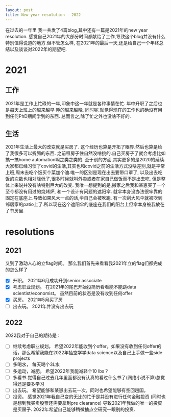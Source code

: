 ```yaml
---
layout: post
title: New year resolution - 2022
---
```

在过去的一年里 我一共发了4篇blog,其中还有一篇是2021年的new year resolution. 感觉自己2021年的大部分时间都献给了工作,导致这个blog并没有什么特别值得说道的地方.但不管怎么样, 在2021年的最后一天,还是给自己一个年终总结以及谈谈对2022年的期望吧.

# 2021
## 工作
2021年是工作上忙碌的一年,印象中这一年就是各种事情在忙. 年中升职了之后也是每天上班上的越来越早 睡的越来越晚. 同时呢 就觉得现在的工作也的确没有用到任何PhD期间学到的东西. 总而言之,除了忙之外也没啥不好的.

## 生活
2021年生活上最大的改变就是买房了. 这个经历也算是开拓了眼界.然后也算是给了我很多可以折腾的东西. 之前租房子住自然没啥挑的.自己买房子了就会考虑比如搞一搞home automation啊之类之类的. 至于别的方面,其实更多的是2020的延续.大家都已经习惯了covid的生活,其实也和covid之前的生活方式没啥差别,就是平常上班,周末去吃个饭买个菜加个油.唯一的区别是现在出去要带口罩了, 以及出去吃饭的次数也相对降低了,很多时候就叫外卖或者在家自己做饭而不是出去吃. 但是整体上来说并没有啥特别巨大的改变. 我唯一想提到的是,搬家之后我和某崽买了一个至今都没有用过的烧烤炉, 和一个设计有问题的遮阳伞. 就伞本身没办法很牢靠的固定在底座上.导致如果风大一点的话,伞自己会被吹跑. 有一次刮大风伞就被吹到邻居家的patio上了.所以现在这个遮阳伞的底座在我们的阳台上但伞本身被我放在了书房里.



# resolutions
## 2021
又到了激动人心的立flag时间。 那么我们首先来看看我2021年立的flag们都完成的怎么样了
- [X] 升职。 2021年6月成功升到senior associate
- [X] 考虑职业规划。 在2021年的尾巴开始投简历看看能不能跳data scientist/economist。 虽然目前的状态是没有收到任何offer
- [X] 买房。 2021年5月买了房
- [ ] 出去玩。 2021年并没有出去玩
## 2022
2022我对于自己的期待是：
- [ ] 继续考虑职业规划。 希望2022年能收到个offer。如果没有收到任何offer的话，那么希望我能在2022年抽空学学data science以及自己上手做一些side projects
- [ ] 多喝水， 每天喝个3L水
- [ ] 多运动，减肥。 希望2022年我能减轻个10 lbs？
- [ ] 多看书.觉得自己过去几年里面都没有认真的看过什么书了(网络小说不算)总觉得还是要多学习
- [ ] 出去玩。 希望能够和某崽出去玩一次，同时也希望能够有空回趟国。
- [ ] 投资。 感觉2021年我自己变的无比的忙于是并没有进行任何金融投资 (同时也是想到我买卖股票还需要拿到pre clearance) 导致2021年我做的唯一的投资是买房子. 2022年希望自己能够稍微抽点空研究一眼别的投资. 
